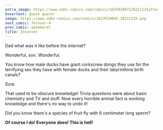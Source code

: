 ```yaml
---
extra_image: https://www.smbc-comics.com/comics/163701907120211115after.png
hovertext: Quack quack!
image: https://www.smbc-comics.com/comics/1637019045-20211115.png
next_comic: forever-4
prev_comic: ephemeral
title: Internet
---
```


Dad what was it like before the internet?

Wonderful, son. Wonderful.

You know how male ducks have giant corkscrew dongs they use for the terrifying sex they have with female ducks and their labyrinthine birth canals?

Sure.

That used to be obscure knowledge! Trivia questions were about basic chemistry and TV and stuff. Now every horrible animal fact is working knowledge and there's no way to undo it!

Did you know there's a species of fruit fly with 6 centimeter long sperm?

**Of course I do! Everyone does! This is hell!**
